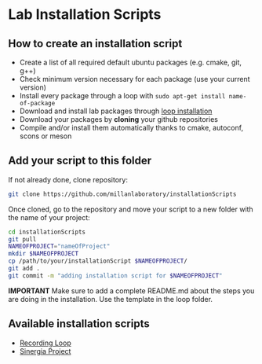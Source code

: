 # Lab Installation Scripts

## How to create an installation script
* Create a list of all required default ubuntu packages (e.g. cmake, git, g++)
* Check minimum version necessary for each package (use your current version)
* Install every package through a loop with `sudo apt-get install name-of-package`
* Download and install lab packages through [loop installation](https://github.com/millanlaboratory/installationScripts/tree/master/loop/install)
* Download your packages by **cloning** your github repositories
* Compile and/or install them automatically thanks to cmake, autoconf, scons or meson

## Add your script to this folder
If not already done, clone repository: 
```bash
git clone https://github.com/millanlaboratory/installationScripts
```
Once cloned, go to the repository and move your script to a new folder with the name of your project:
```bash
cd installationScripts
git pull
NAMEOFPROJECT="nameOfProject"
mkdir $NAMEOFPROJECT
cp /path/to/your/installationScript $NAMEOFPROJECT/
git add .
git commit -m "adding installation script for $NAMEOFPROJECT"
```
**IMPORTANT** Make sure to add a complete README.md about the steps you are doing in the installation. Use the template in the loop folder.

## Available installation scripts
* [Recording Loop](https://github.com/millanlaboratory/installationScripts/tree/master/loop#Loop)
* [Sinergia Project](https://github.com/millanlaboratory/installationScripts/tree/master/sinergia#Sinergia)
